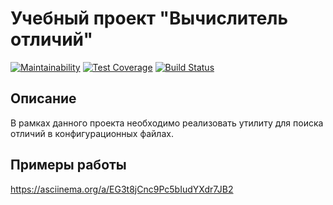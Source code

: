 # Учебный проект "Вычислитель отличий"

[![Maintainability](https://api.codeclimate.com/v1/badges/50a1974459df60e023e4/maintainability)](https://codeclimate.com/github/orevenat/project-lvl2-s393/maintainability)
[![Test Coverage](https://api.codeclimate.com/v1/badges/50a1974459df60e023e4/test_coverage)](https://codeclimate.com/github/orevenat/project-lvl2-s393/test_coverage)
[![Build Status](https://travis-ci.org/orevenat/project-lvl2-s393.svg?branch=master)](https://travis-ci.org/orevenat/project-lvl2-s393)

## Описание

В рамках данного проекта необходимо реализовать утилиту для поиска отличий в конфигурационных файлах.

## Примеры работы

https://asciinema.org/a/EG3t8jCnc9Pc5bIudYXdr7JB2


